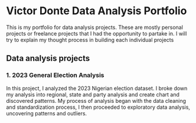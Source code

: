 # Victor Donte Data Analysis Portfolio
This is my portfolio for data analysis projects. These are mostly personal projects or freelance projects that I had the opportunity to partake in.
I will try to explain my thought process in building each individual projects
## Data analysis projects
### 1. 2023 General Election Analysis
In this project, I analyzed the 2023 Nigerian election dataset. I broke down my analysis into regional, state and party analysis and create chart and discovered patterns. My process of analysis began with the data cleaning and standardization process, I then proceeded to exploratory data analysis, uncovering patterns and outliers.
